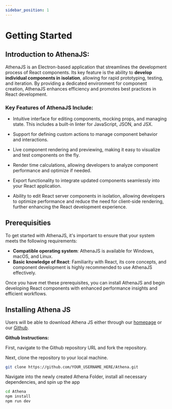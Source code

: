 ```yaml
---
sidebar_position: 1
---
```


# Getting Started

## Introduction to AthenaJS:

AthenaJS is an Electron-based application that streamlines the development process of React components. Its key feature is the ability to **develop individual components in isolation**, allowing for rapid prototyping, testing, and iteration. By providing a dedicated environment for component creation, AthenaJS enhances efficiency and promotes best practices in React development.

### Key Features of AthenaJS Include:

- Intuitive interface for editing components, mocking props, and managing state. This includes a built-in linter for JavaScript, JSON, and JSX.

- Support for defining custom actions to manage component behavior and interactions.

- Live component rendering and previewing, making it easy to visualize and test components on the fly.

- Render time calculations, allowing developers to analyze component performance and optimize if needed.

- Export functionality to integrate updated components seamlessly into your React application.

- Ability to edit React server components in isolation, allowing developers to optimize performance and reduce the need for client-side rendering, further enhancing the React development experience.


## Prerequisities

To get started with AthenaJS, it's important to ensure that your system meets the following requirements:


- **Compatible operating system**: AthenaJS is available for Windows, macOS, and Linux.
- **Basic knowledge of React**: Familiarity with React, its core concepts, and component development is highly recommended to use AthenaJS effectively.


Once you have met these prerequisites, you can install AthenaJS and begin developing React components with enhanced performance insights and efficient workflows.

## Installing Athena JS

Users will be able to download Athena JS either through our [homepage](http://localhost:3000/) or our [Github](https://github.com/oslabs-beta/Athena).

**Github Instructions:**

First, navigate to the Github repository URL and fork the repository.

Next, clone the repository to your local machine.

```bash
git clone https://github.com/YOUR_USERNAME_HERE/Athena.git
```

Navigate into the newly created Athena Folder, install all necessary dependencies, and spin up the app

```bash
cd Athena
npm install
npm run dev
```
